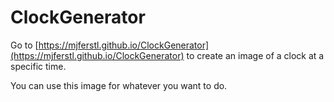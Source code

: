 # ClockGenerator
 
Go to [https://mjferstl.github.io/ClockGenerator](https://mjferstl.github.io/ClockGenerator) to create an image of a clock at a specific time.

You can use this image for whatever you want to do.
